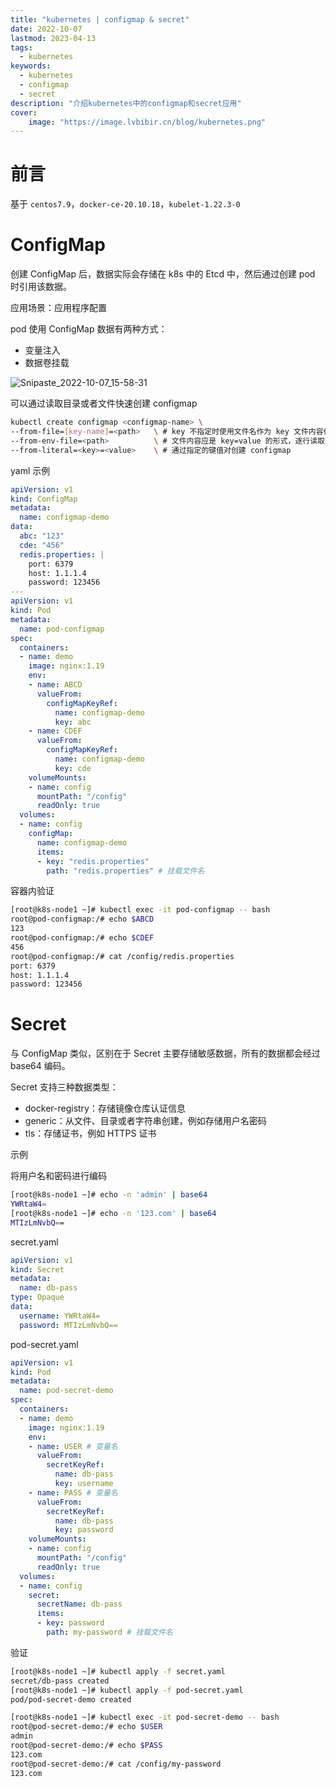 ```yaml
---
title: "kubernetes | configmap & secret" 
date: 2022-10-07
lastmod: 2023-04-13
tags: 
  - kubernetes
keywords:
  - kubernetes
  - configmap
  - secret
description: "介绍kubernetes中的configmap和secret应用" 
cover:
    image: "https://image.lvbibir.cn/blog/kubernetes.png"
---
```


# 前言

基于 `centos7.9`，`docker-ce-20.10.18`，`kubelet-1.22.3-0`

# ConfigMap

创建 ConfigMap 后，数据实际会存储在 k8s 中的 Etcd 中，然后通过创建 pod 时引用该数据。

应用场景：应用程序配置

pod 使用 ConfigMap 数据有两种方式：

- 变量注入
- 数据卷挂载

![Snipaste_2022-10-07_15-58-31](https://image.lvbibir.cn/blog/Snipaste_2022-10-07_15-58-31.png)

可以通过读取目录或者文件快速创建 configmap

```bash
kubectl create configmap <configmap-name> \
--from-file=[key-name]=<path>   \ # key 不指定时使用文件名作为 key 文件内容作为 value，path 既可以文件也可以是目录
--from-env-file=<path>          \ # 文件内容应是 key=value 的形式，逐行读取
--from-literal=<key>=<value>    \ # 通过指定的键值对创建 configmap
```

yaml 示例

```yaml
apiVersion: v1
kind: ConfigMap
metadata:
  name: configmap-demo
data:
  abc: "123"
  cde: "456"
  redis.properties: |
    port: 6379
    host: 1.1.1.4
    password: 123456
---
apiVersion: v1
kind: Pod
metadata:
  name: pod-configmap
spec:
  containers:
  - name: demo
    image: nginx:1.19
    env:
    - name: ABCD
      valueFrom:
        configMapKeyRef:
          name: configmap-demo
          key: abc
    - name: CDEF
      valueFrom:
        configMapKeyRef:
          name: configmap-demo
          key: cde
    volumeMounts:
    - name: config
      mountPath: "/config"
      readOnly: true
  volumes:
  - name: config
    configMap:
      name: configmap-demo
      items:
      - key: "redis.properties"
        path: "redis.properties" # 挂载文件名
```

容器内验证

```bash
[root@k8s-node1 ~]# kubectl exec -it pod-configmap -- bash
root@pod-configmap:/# echo $ABCD
123
root@pod-configmap:/# echo $CDEF
456
root@pod-configmap:/# cat /config/redis.properties
port: 6379
host: 1.1.1.4
password: 123456
```

# Secret

与 ConfigMap 类似，区别在于 Secret 主要存储敏感数据，所有的数据都会经过 base64 编码。

Secret 支持三种数据类型：

- docker-registry：存储镜像仓库认证信息
- generic：从文件、目录或者字符串创建，例如存储用户名密码
- tls：存储证书，例如 HTTPS 证书

示例

将用户名和密码进行编码

```bash
[root@k8s-node1 ~]# echo -n 'admin' | base64
YWRtaW4=
[root@k8s-node1 ~]# echo -n '123.com' | base64
MTIzLmNvbQ==
```

secret.yaml

```yaml
apiVersion: v1
kind: Secret
metadata:
  name: db-pass
type: Opaque
data:
  username: YWRtaW4=
  password: MTIzLmNvbQ==
```

pod-secret.yaml

```yaml
apiVersion: v1
kind: Pod
metadata:
  name: pod-secret-demo
spec:
  containers:
  - name: demo
    image: nginx:1.19
    env:
    - name: USER # 变量名
      valueFrom:
        secretKeyRef:
          name: db-pass
          key: username
    - name: PASS # 变量名
      valueFrom:
        secretKeyRef:
          name: db-pass
          key: password
    volumeMounts:
    - name: config
      mountPath: "/config"
      readOnly: true
  volumes:
  - name: config
    secret:
      secretName: db-pass
      items:
      - key: password
        path: my-password # 挂载文件名
```

验证

```bash
[root@k8s-node1 ~]# kubectl apply -f secret.yaml
secret/db-pass created
[root@k8s-node1 ~]# kubectl apply -f pod-secret.yaml
pod/pod-secret-demo created

[root@k8s-node1 ~]# kubectl exec -it pod-secret-demo -- bash
root@pod-secret-demo:/# echo $USER
admin
root@pod-secret-demo:/# echo $PASS
123.com
root@pod-secret-demo:/# cat /config/my-password
123.com
```
